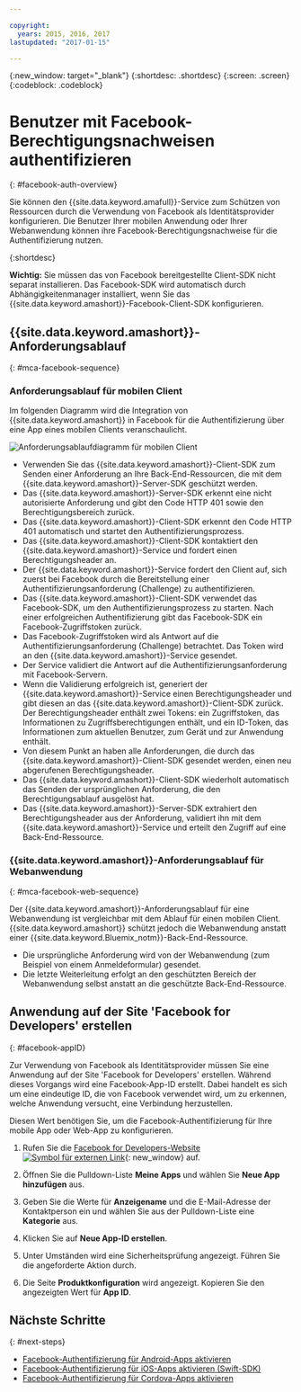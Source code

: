 ```yaml
---

copyright:
  years: 2015, 2016, 2017
lastupdated: "2017-01-15"

---
```

{:new_window: target="_blank"}
{:shortdesc: .shortdesc}
{:screen: .screen}
{:codeblock: .codeblock}

# Benutzer mit Facebook-Berechtigungsnachweisen authentifizieren
{: #facebook-auth-overview}

Sie können den {{site.data.keyword.amafull}}-Service zum Schützen von Ressourcen durch die Verwendung von Facebook als Identitätsprovider konfigurieren. Die Benutzer Ihrer mobilen Anwendung oder Ihrer Webanwendung können ihre Facebook-Berechtigungsnachweise für die Authentifizierung nutzen.

{:shortdesc}

**Wichtig:** Sie müssen das von Facebook bereitgestellte Client-SDK nicht separat installieren. Das Facebook-SDK wird automatisch durch Abhängigkeitenmanager installiert, wenn Sie das {{site.data.keyword.amashort}}-Facebook-Client-SDK konfigurieren.

## {{site.data.keyword.amashort}}-Anforderungsablauf
{: #mca-facebook-sequence}

### Anforderungsablauf für mobilen Client

Im folgenden Diagramm wird die Integration von {{site.data.keyword.amashort}} in Facebook für die Authentifizierung über eine App eines mobilen Clients veranschaulicht.

![Anforderungsablaufdiagramm für mobilen Client](images/mca-sequence-facebook.jpg)

* Verwenden Sie das {{site.data.keyword.amashort}}-Client-SDK zum Senden einer Anforderung an Ihre Back-End-Ressourcen, die mit dem {{site.data.keyword.amashort}}-Server-SDK geschützt werden.
* Das {{site.data.keyword.amashort}}-Server-SDK erkennt eine nicht autorisierte Anforderung und gibt den Code HTTP 401 sowie den Berechtigungsbereich zurück.
* Das {{site.data.keyword.amashort}}-Client-SDK erkennt den Code HTTP 401 automatisch und startet den Authentifizierungsprozess.
* Das {{site.data.keyword.amashort}}-Client-SDK kontaktiert den {{site.data.keyword.amashort}}-Service und fordert einen Berechtigungsheader an.
* Der {{site.data.keyword.amashort}}-Service fordert den Client auf, sich zuerst bei Facebook durch die Bereitstellung einer Authentifizierungsanforderung (Challenge) zu authentifizieren.
* Das {{site.data.keyword.amashort}}-Client-SDK verwendet das Facebook-SDK, um den Authentifizierungsprozess zu starten. Nach einer erfolgreichen Authentifizierung gibt das Facebook-SDK ein Facebook-Zugriffstoken zurück.
* Das Facebook-Zugriffstoken wird als Antwort auf die Authentifizierungsanforderung (Challenge) betrachtet. Das Token wird an den {{site.data.keyword.amashort}}-Service gesendet.
* Der Service validiert die Antwort auf die Authentifizierungsanforderung mit Facebook-Servern.
* Wenn die Validierung erfolgreich ist, generiert der {{site.data.keyword.amashort}}-Service einen Berechtigungsheader und gibt diesen an das {{site.data.keyword.amashort}}-Client-SDK zurück. Der Berechtigungsheader enthält zwei Tokens: ein Zugriffstoken, das Informationen zu Zugriffsberechtigungen enthält, und ein ID-Token, das Informationen zum aktuellen Benutzer, zum Gerät und zur Anwendung enthält.
* Von diesem Punkt an haben alle Anforderungen, die durch das {{site.data.keyword.amashort}}-Client-SDK gesendet werden, einen neu abgerufenen Berechtigungsheader.
* Das {{site.data.keyword.amashort}}-Client-SDK wiederholt automatisch das Senden der ursprünglichen Anforderung, die den Berechtigungsablauf ausgelöst hat.
* Das {{site.data.keyword.amashort}}-Server-SDK extrahiert den Berechtigungsheader aus der Anforderung, validiert ihn mit dem {{site.data.keyword.amashort}}-Service und erteilt den Zugriff auf eine Back-End-Ressource.

### {{site.data.keyword.amashort}}-Anforderungsablauf für Webanwendung
{: #mca-facebook-web-sequence}

Der {{site.data.keyword.amashort}}-Anforderungsablauf für eine Webanwendung ist vergleichbar mit dem Ablauf für einen mobilen Client. {{site.data.keyword.amashort}} schützt jedoch die Webanwendung anstatt einer {{site.data.keyword.Bluemix_notm}}-Back-End-Ressource.

  * Die ursprüngliche Anforderung wird von der Webanwendung (zum Beispiel von einem Anmeldeformular) gesendet.
  * Die letzte Weiterleitung erfolgt an den geschützten Bereich der Webanwendung selbst anstatt an die geschützte Back-End-Ressource.


## Anwendung auf der Site 'Facebook for Developers' erstellen
{: #facebook-appID}

Zur Verwendung von Facebook als Identitätsprovider müssen Sie eine Anwendung auf der Site 'Facebook for Developers' erstellen. Während dieses Vorgangs wird eine Facebook-App-ID erstellt. Dabei handelt es sich um eine eindeutige ID, die von Facebook verwendet wird, um zu erkennen, welche Anwendung versucht, eine Verbindung herzustellen.

Diesen Wert benötigen Sie, um die Facebook-Authentifizierung für Ihre mobile App oder Web-App zu konfigurieren.

1. Rufen Sie die [Facebook for Developers-Website ![Symbol für externen Link](../../icons/launch-glyph.svg "Symbol für externen Link")](https://developers.facebook.com "Symbol für externen Link"){: new_window} auf.

1. Öffnen Sie die Pulldown-Liste **Meine Apps** und wählen Sie **Neue App hinzufügen** aus.

1. Geben Sie die Werte für **Anzeigename** und die E-Mail-Adresse der Kontaktperson ein und wählen Sie aus der Pulldown-Liste eine **Kategorie** aus.

1. Klicken Sie auf **Neue App-ID erstellen**.

1. Unter Umständen wird eine Sicherheitsprüfung angezeigt. Führen Sie die angeforderte Aktion durch.

1. Die Seite **Produktkonfiguration** wird angezeigt. Kopieren Sie den angezeigten Wert für **App ID**.

## Nächste Schritte
{: #next-steps}

* [Facebook-Authentifizierung für Android-Apps aktivieren](facebook-auth-android.html)
* [Facebook-Authentifizierung für iOS-Apps aktivieren (Swift-SDK)](facebook-auth-ios-swift-sdk.html)
* [Facebook-Authentifizierung für Cordova-Apps aktivieren](facebook-auth-cordova.html)
